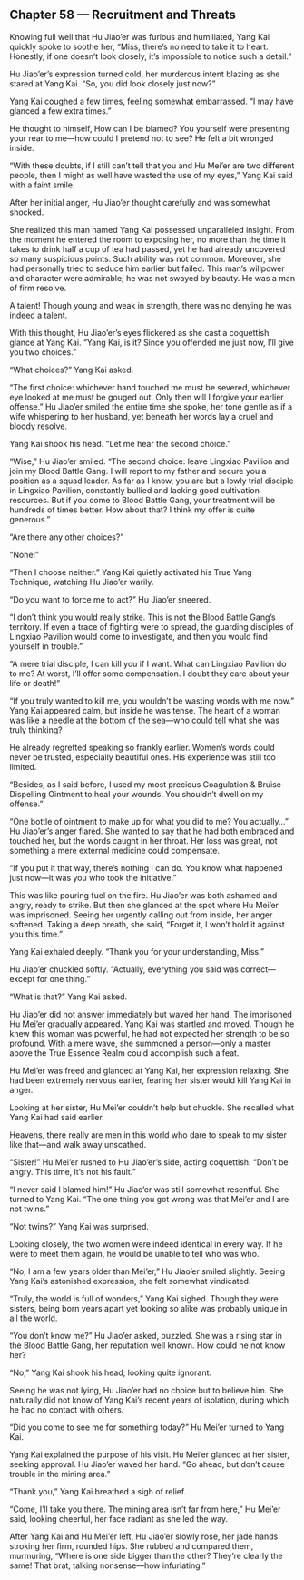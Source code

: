 ## Chapter 58 — Recruitment and Threats

Knowing full well that Hu Jiao’er was furious and humiliated, Yang Kai quickly spoke to soothe her, “Miss, there’s no need to take it to heart. Honestly, if one doesn’t look closely, it’s impossible to notice such a detail.”

Hu Jiao’er’s expression turned cold, her murderous intent blazing as she stared at Yang Kai. “So, you did look closely just now?”

Yang Kai coughed a few times, feeling somewhat embarrassed. “I may have glanced a few extra times.”

He thought to himself, How can I be blamed? You yourself were presenting your rear to me—how could I pretend not to see? He felt a bit wronged inside.

“With these doubts, if I still can’t tell that you and Hu Mei’er are two different people, then I might as well have wasted the use of my eyes,” Yang Kai said with a faint smile.

After her initial anger, Hu Jiao’er thought carefully and was somewhat shocked.

She realized this man named Yang Kai possessed unparalleled insight. From the moment he entered the room to exposing her, no more than the time it takes to drink half a cup of tea had passed, yet he had already uncovered so many suspicious points. Such ability was not common. Moreover, she had personally tried to seduce him earlier but failed. This man’s willpower and character were admirable; he was not swayed by beauty. He was a man of firm resolve.

A talent! Though young and weak in strength, there was no denying he was indeed a talent.

With this thought, Hu Jiao’er’s eyes flickered as she cast a coquettish glance at Yang Kai. “Yang Kai, is it? Since you offended me just now, I’ll give you two choices.”

“What choices?” Yang Kai asked.

“The first choice: whichever hand touched me must be severed, whichever eye looked at me must be gouged out. Only then will I forgive your earlier offense.” Hu Jiao’er smiled the entire time she spoke, her tone gentle as if a wife whispering to her husband, yet beneath her words lay a cruel and bloody resolve.

Yang Kai shook his head. “Let me hear the second choice.”

“Wise,” Hu Jiao’er smiled. “The second choice: leave Lingxiao Pavilion and join my Blood Battle Gang. I will report to my father and secure you a position as a squad leader. As far as I know, you are but a lowly trial disciple in Lingxiao Pavilion, constantly bullied and lacking good cultivation resources. But if you come to Blood Battle Gang, your treatment will be hundreds of times better. How about that? I think my offer is quite generous.”

“Are there any other choices?”

“None!”

“Then I choose neither.” Yang Kai quietly activated his True Yang Technique, watching Hu Jiao’er warily.

“Do you want to force me to act?” Hu Jiao’er sneered.

“I don’t think you would really strike. This is not the Blood Battle Gang’s territory. If even a trace of fighting were to spread, the guarding disciples of Lingxiao Pavilion would come to investigate, and then you would find yourself in trouble.”

“A mere trial disciple, I can kill you if I want. What can Lingxiao Pavilion do to me? At worst, I’ll offer some compensation. I doubt they care about your life or death!”

“If you truly wanted to kill me, you wouldn’t be wasting words with me now.” Yang Kai appeared calm, but inside he was tense. The heart of a woman was like a needle at the bottom of the sea—who could tell what she was truly thinking?

He already regretted speaking so frankly earlier. Women’s words could never be trusted, especially beautiful ones. His experience was still too limited.

“Besides, as I said before, I used my most precious Coagulation & Bruise-Dispelling Ointment to heal your wounds. You shouldn’t dwell on my offense.”

“One bottle of ointment to make up for what you did to me? You actually…” Hu Jiao’er’s anger flared. She wanted to say that he had both embraced and touched her, but the words caught in her throat. Her loss was great, not something a mere external medicine could compensate.

“If you put it that way, there’s nothing I can do. You know what happened just now—it was you who took the initiative.”

This was like pouring fuel on the fire. Hu Jiao’er was both ashamed and angry, ready to strike. But then she glanced at the spot where Hu Mei’er was imprisoned. Seeing her urgently calling out from inside, her anger softened. Taking a deep breath, she said, “Forget it, I won’t hold it against you this time.”

Yang Kai exhaled deeply. “Thank you for your understanding, Miss.”

Hu Jiao’er chuckled softly. “Actually, everything you said was correct—except for one thing.”

“What is that?” Yang Kai asked.

Hu Jiao’er did not answer immediately but waved her hand. The imprisoned Hu Mei’er gradually appeared. Yang Kai was startled and moved. Though he knew this woman was powerful, he had not expected her strength to be so profound. With a mere wave, she summoned a person—only a master above the True Essence Realm could accomplish such a feat.

Hu Mei’er was freed and glanced at Yang Kai, her expression relaxing. She had been extremely nervous earlier, fearing her sister would kill Yang Kai in anger.

Looking at her sister, Hu Mei’er couldn’t help but chuckle. She recalled what Yang Kai had said earlier.

Heavens, there really are men in this world who dare to speak to my sister like that—and walk away unscathed.

“Sister!” Hu Mei’er rushed to Hu Jiao’er’s side, acting coquettish. “Don’t be angry. This time, it’s not his fault.”

“I never said I blamed him!” Hu Jiao’er was still somewhat resentful. She turned to Yang Kai. “The one thing you got wrong was that Mei’er and I are not twins.”

“Not twins?” Yang Kai was surprised.

Looking closely, the two women were indeed identical in every way. If he were to meet them again, he would be unable to tell who was who.

“No, I am a few years older than Mei’er,” Hu Jiao’er smiled slightly. Seeing Yang Kai’s astonished expression, she felt somewhat vindicated.

“Truly, the world is full of wonders,” Yang Kai sighed. Though they were sisters, being born years apart yet looking so alike was probably unique in all the world.

“You don’t know me?” Hu Jiao’er asked, puzzled. She was a rising star in the Blood Battle Gang, her reputation well known. How could he not know her?

“No,” Yang Kai shook his head, looking quite ignorant.

Seeing he was not lying, Hu Jiao’er had no choice but to believe him. She naturally did not know of Yang Kai’s recent years of isolation, during which he had no contact with others.

“Did you come to see me for something today?” Hu Mei’er turned to Yang Kai.

Yang Kai explained the purpose of his visit. Hu Mei’er glanced at her sister, seeking approval. Hu Jiao’er waved her hand. “Go ahead, but don’t cause trouble in the mining area.”

“Thank you,” Yang Kai breathed a sigh of relief.

“Come, I’ll take you there. The mining area isn’t far from here,” Hu Mei’er said, looking cheerful, her face radiant as she led the way.

After Yang Kai and Hu Mei’er left, Hu Jiao’er slowly rose, her jade hands stroking her firm, rounded hips. She rubbed and compared them, murmuring, “Where is one side bigger than the other? They’re clearly the same! That brat, talking nonsense—how infuriating.”